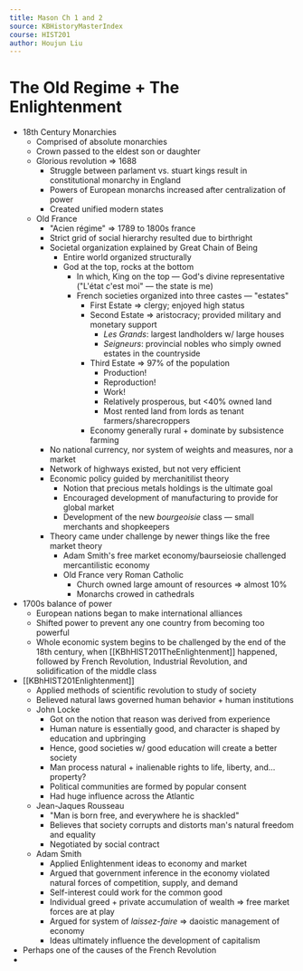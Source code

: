 ```yaml
---
title: Mason Ch 1 and 2
source: KBHistoryMasterIndex
course: HIST201
author: Houjun Liu
---
```



# The Old Regime + The Enlightenment

* 18th Century Monarchies
	* Comprised of absolute monarchies
	* Crown passed to the eldest son or daughter
	* Glorious revolution => 1688
		* Struggle between parlament vs. stuart kings result in constitutional monarchy in England
		* Powers of European monarchs increased after centralization of power
		* Created unified modern states
	* Old France
		* "Acien régime" => 1789 to 1800s france
		* Strict grid of social hierarchy resulted due to birthright
		* Societal organization explained by Great Chain of Being
			* Entire world organized structurally
			* God at the top, rocks at the bottom
				* In which, King on the top — God's divine representative ("L'état c'est moi" — the state is me)
				* French societies organized into three castes — "estates"
					* First Estate => clergy; enjoyed high status
					* Second Estate => aristocracy; provided military and monetary support
						* *Les Grands*: largest landholders w/ large houses
						* *Seigneurs*: provincial nobles who simply owned estates in the countryside
					* Third Estate => 97% of the population
						* Production!
						* Reproduction!
						* Work!
						* Relatively prosperous, but <40% owned land
						* Most rented land from lords as tenant farmers/sharecroppers
					* Economy generally rural + dominate by subsistence farming
		* No national currency, nor system of weights and measures, nor a market
		* Network of highways existed, but not very efficient
		* Economic policy guided by merchanitilist theory     
			* Notion that precious metals holdings is the ultimate goal
			* Encouraged development of manufacturing to provide for global market
			* Development of the new *bourgeoisie* class — small merchants and shopkeepers
		* Theory came under challenge by newer things like the free market theory
			* Adam Smith's free market economy/baurseiosie challenged mercantilistic economy
			* Old France very Roman Catholic
				*  Church owned large amount of resources => almost 10% 
				*  Monarchs crowed in cathedrals
* 1700s balance of power
	* European nations began to make international alliances
	* Shifted power to prevent any one country from becoming too powerful
	* Whole economic system begins to be challenged by the end of the 18th century, when [[KBhHIST201TheEnlightenment]] happened, followed by French Revolution, Industrial Revolution, and solidification of the middle class
* [[KBhHIST201Enlightenment]] 
	* Applied methods of scientific revolution to study of society
	* Believed natural laws governed human behavior + human institutions
	* John Locke
		* Got on the notion that reason was derived from experience
		* Human nature is essentially good, and character is shaped by education and upbringing 
		* Hence, good societies w/ good education will create a better society
		* Man process natural + inalienable rights to life, liberty, and... property?
		* Political communities are formed by popular consent 
		* Had huge influence across the Atlantic
	* Jean-Jaques Rousseau
		* "Man is born free, and everywhere he is shackled" 
		* Believes that society corrupts and distorts man's natural freedom and equality
		* Negotiated by social contract
	* Adam Smith
		* Applied Enlightenment ideas to economy and market
		* Argued that government inference in the economy violated natural forces of competition, supply, and demand
		* Self-interest could work for the common good
		* Individual greed + private accumulation of wealth => free market forces are at play
		* Argued for system of *laissez-faire* => daoistic management of economy
		* Ideas ultimately influence the development of capitalism
* Perhaps one of the causes of the French Revolution
*  
